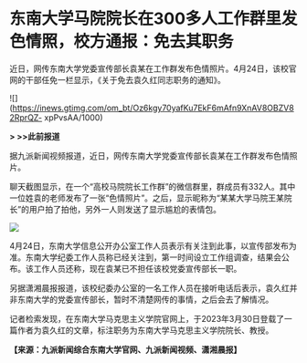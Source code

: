 # 东南大学马院院长在300多人工作群里发色情照，校方通报：免去其职务

近日，网传东南大学党委宣传部长袁某在工作群发布色情照片。4月24日，该校官网的干部任免一栏显示，《关于免去袁久红同志职务的通知》。

![](https://inews.gtimg.com/om_bt/Oz6kgy70yafKu7EkF6mAfn9XnAV8OBZV82RprQZ-
xpPvsAA/1000)

**> >>此前报道**

据九派新闻视频报道，近日，网传东南大学党委宣传部长袁某在工作群发布色情照片。

聊天截图显示，在一个“高校马院院长工作群”的微信群里，群成员有332人。其中一位姓袁的老师发布了一张“色情照片”。之后，显示昵称为“某某大学马院王某院长”的用户拍了拍他，另外一人则发送了显示尴尬的表情包。

![](https://inews.gtimg.com/om_bt/O4vJE_Paeq2jFz8oICaGrIWLPxX5F_ka6xPhnF3vyrBMsAA/1000)

4月24日，东南大学信息公开办公室工作人员表示有关注到此事，以宣传部发布为准。东南大学纪委工作人员称已经关注到，第一时间设立工作组调查，结果会公布。该工作人员还称，现在袁某已不担任该校党委宣传部长一职。

另据潇湘晨报报道，该校纪委办公室的一名工作人员在接听电话后表示，袁久红并非东南大学的党委宣传部长，暂时不清楚网传的事情，之后会去了解情况。

记者检索发现，在东南大学马克思主义学院官网上，于2023年3月30日登载了一篇作者为袁久红的文章，标注职务为东南大学马克思主义学院院长、教授。

**【来源：九派新闻综合东南大学官网、九派新闻视频、潇湘晨报】**

